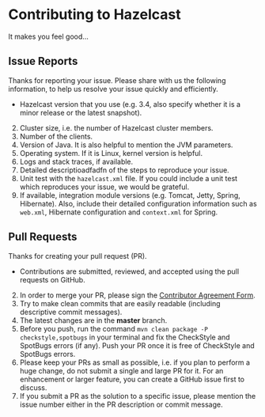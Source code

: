 # Contributing to Hazelcast

It makes you feel good...

## Issue Reports
Thanks for reporting your issue.  Please share with us the following information, to help us resolve your issue quickly and efficiently.
*	Hazelcast version that you use (e.g. 3.4, also specify whether it is a minor release or the latest snapshot).
2.	Cluster size, i.e. the number of Hazelcast cluster members.
3.	Number of the clients.
4.	Version of Java. It is also helpful to mention the JVM parameters.
5.	Operating system. If it is Linux, kernel version is helpful.
6.	Logs and stack traces, if available.
7.	Detailed descriptioadfadfn of the steps to reproduce your issue.
8.	Unit test with the `hazelcast.xml` file. If you could include a unit test which reproduces your issue, we would be grateful.
9.	If available, integration module versions (e.g. Tomcat, Jetty, Spring, Hibernate). Also, include their  detailed configuration information such as `web.xml`, Hibernate configuration and `context.xml` for Spring.

## Pull Requests
Thanks for creating your pull request (PR).
*	Contributions are submitted, reviewed, and accepted using the pull requests on GitHub.
2.	In order to merge your PR, please sign the [Contributor Agreement Form].
3.	Try to make clean commits that are easily readable (including descriptive commit messages).
4.	The latest changes are in the **master** branch.
5.	Before you push, run the command `mvn clean package -P checkstyle,spotbugs` in your terminal and fix the CheckStyle and SpotBugs errors (if any). Push your PR once it is free of CheckStyle and SpotBugs errors.
6.	Please keep your PRs as small as possible, i.e. if you plan to perform a huge change, do not submit a single and large PR for it. For an enhancement or larger feature, you can create a GitHub issue first to discuss.
7.	If you submit a PR as the solution to a specific issue, please mention the issue number either in the PR description or commit message.


[Contributor Agreement Form]:https://hazelcast.atlassian.net/wiki/display/COM/Hazelcast+Contributor+Agreement

